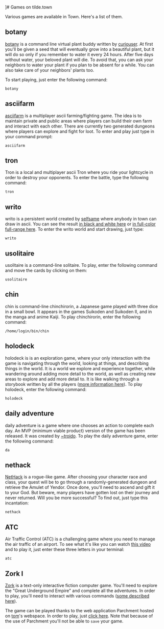 ]# Games on tilde.town

Various games are available in Town. Here's a list of them.

## botany

[botany](https://github.com/jifunks/botany) is a command line virtual plant
buddy written by [curiouser](/~curiouser). At first you'll be given a seed
that will eventually grow into a beautiful plant, but it will do so only if
you remember to water it every 24 hours. After five days without water, your
beloved plant will die. To avoid that, you can ask your neighbors to water
your plant if you plan to be absent for a while. You can also take care of your
neighbors' plants too.

To start playing, just enter the following command:

    botany

## asciifarm

[asciifarm](https://github.com/jmdejong/asciifarm) is a multiplayer ascii
farming/fighting game. The idea is to maintain private and public areas where
players can build their own farm and interact with each other. There are
currently two generated dungeons where players can explore and fight for loot.
To enter and play just type in your command prompt:

    asciifarm

## tron

Tron is a local and multiplayer ascii Tron where you ride your lightcycle
in order to destroy your opponents. To enter the battle, type the
following command:

    tron

## writo

writo is a persistent world created by [selfsame](/~selfsame/) where anybody in
town can draw in ascii. You can see the result [in black and white
here](/~selfsame/writo.html) or [in full-color full-range
here](/~login/writo/). To enter the writo world and start
drawing, just type:

    writo

## usolitaire

usolitaire is a command-line solitaire. To play, enter the following command
and move the cards by clicking on them:

    usolitaire

## chin

chin is command-line chinchirorin, a Japanese game played with three dice in
a small bowl. It appears in the games Suikoden and Suikoden II, and in the 
manga and anime Kaiji. To play chinchirorin, enter the following command:

    /home/login/bin/chin

## holodeck

holodeck is is an exploration game, where your only interaction with the game
is navigating through the world, looking at things, and describing things in
the world. It is a world we explore and experience together, while wandering
around adding more detail to the world, as well as creating new areas to
explore and add more detail to. It is like walking through a storybook written
by all the players ([more information here](/~ne1/code.html)). To play
holodeck, enter the following command:

    holodeck

## daily adventure

daily adventure is a game where one chooses an action to complete each 
day. An MVP (minimum viable product) version of the game has been 
released. It was created by [~troido](https://tilde.town/~troido/). To 
play the daily adventure game, enter the following command:

    da

## nethack

[NetHack](https://alt.org/nethack/) is a rogue-like game. After choosing your
character race and class, your quest will be to go through a randomly-generated
dungeon and retrieve the Amulet of Yendor. Once done, you'll need to ascend
and gift it to your God. But beware, many players have gotten lost on their
journey and never returned. Will you be more successful? To find out, just type
this incantation:

    nethack

## ATC

Air Traffic Control (ATC) is a challenging game where you need to manage the
air traffic of an airport. To see what it's like you can watch [this
video](https://asciinema.org/a/96532) and to play it, just enter these three
letters in your terminal:

    atc

## Zork I

[Zork](https://en.wikipedia.org/wiki/Zork) is a text-only interactive fiction
computer game. You'll need to explore the "Great Underground Empire" and
complete all the adventures. In order to play, you'll need to interact with
various commands ([some described
here](https://en.wikipedia.org/wiki/Zork#Commands)).

The game can be played thanks to the web application Parchment hosted on
[tom](/~tom/)'s webspace. In order to play, just [click
here](https://tilde.town/~tom/zork.html?story=stories/zdungeon.z5.js). Note
that because of the use of Parchment you'll not be able to `save` your game.

